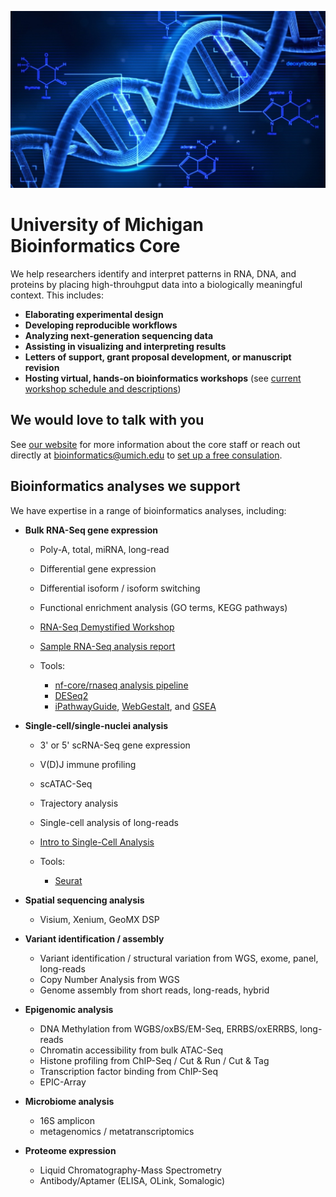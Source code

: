 ![DNA](res_brcf_bioinformatics_dna_stock_blue.jpeg)
# University of Michigan Bioinformatics Core

We help researchers identify and interpret patterns in RNA, DNA, and proteins by placing high-throuhgput data into a biologically meaningful context. This includes:

- **Elaborating experimental design**
- **Developing reproducible workflows**
- **Analyzing next-generation sequencing data**
- **Assisting in visualizing and interpreting results**
- **Letters of support, grant proposal development, or manuscript revision**
- **Hosting virtual, hands-on bioinformatics workshops** (see [current workshop schedule and descriptions](https://michmed.org/XYQwq))

## We would love to talk with you

See [our website](https://michmed.org/GqGzZ) for more information about the core staff or reach out directly at bioinformatics@umich.edu to [set up a free consulation](https://docs.google.com/forms/d/e/1FAIpQLSepk7VqOl3xmBgkZybrl71VuQmKk3YmkgmpaBO4dD2hOtIh4w/viewform).

## Bioinformatics analyses we support

We have expertise in a range of bioinformatics analyses, including:

- **Bulk RNA-Seq gene expression**

    - Poly-A, total, miRNA, long-read
    - Differential gene expression
    - Differential isoform / isoform switching 
    - Functional enrichment analysis (GO terms, KEGG pathways)
    - [RNA-Seq Demystified Workshop](https://medresearch.umich.edu/office-research/about-office-research/biomedical-research-core-facilities/bioinformatics-core/bioinformatics-workshops-training#rna-seq-demystified)
    - [Sample RNA-Seq analysis report](https://umich-brcf-bioinf.github.io/Watermelon/doc/SampleReport.html)
    - Tools:
    
        - [nf-core/rnaseq analysis pipeline](https://nf-co.re/rnaseq)
        - [DESeq2](https://bioconductor.org/packages/devel/bioc/vignettes/DESeq2/inst/doc/DESeq2.html)
        - [iPathwayGuide](https://advaitabio.com/bioinformatics/ipathwayguide/), [WebGestalt](https://www.webgestalt.org/), and  [GSEA](https://www.gsea-msigdb.org/gsea/index.jsp)

- **Single-cell/single-nuclei analysis**
 
    - 3' or 5' scRNA-Seq gene expression
    - V(D)J immune profiling
    - scATAC-Seq
    - Trajectory analysis
    - Single-cell analysis of long-reads
    - [Intro to Single-Cell Analysis](https://medresearch.umich.edu/office-research/about-office-research/biomedical-research-core-facilities/bioinformatics-core/bioinformatics-workshops-training#intro-to-single-cell-analysis)
    - Tools:

        - [Seurat](https://satijalab.org/seurat/)

- **Spatial sequencing analysis**

    - Visium, Xenium, GeoMX DSP

- **Variant identification / assembly**

    - Variant identification / structural variation from WGS, exome, panel, long-reads
    - Copy Number Analysis from WGS
    - Genome assembly from short reads, long-reads, hybrid

- **Epigenomic analysis**

    - DNA Methylation from WGBS/oxBS/EM-Seq, ERRBS/oxERRBS, long-reads
    - Chromatin accessibility from bulk ATAC-Seq
    - Histone profiling from ChIP-Seq / Cut & Run / Cut & Tag
    - Transcription factor binding from ChIP-Seq
    - EPIC-Array

- **Microbiome analysis**

    - 16S amplicon
    - metagenomics / metatranscriptomics

- **Proteome expression**

    - Liquid Chromatography-Mass Spectrometry
    - Antibody/Aptamer (ELISA, OLink, Somalogic)

